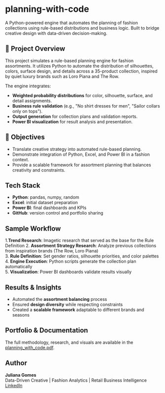 # planning-with-code
A Python-powered engine that automates the planning of fashion collections using rule-based distributions and business logic. Built to bridge creative design with data-driven decision-making.

## 📖 Project Overview

This project simulates a rule-based planning engine for fashion assortments. It utilizes Python to automate the distribution of silhouettes, colors, surface design, and details across a 35-product collection, inspired by quiet luxury brands such as Loro Piana and The Row.

The engine integrates:
- **Weighted probability distributions** for color, silhouette, surface, and detail assignments.
- **Business rule validation** (e.g., "No shirt dresses for men", "Sailor collars only on tops").
- **Output generation** for collection plans and validation reports.
- **Power BI visualization** for result analysis and presentation.

## 🎯 Objectives

- Translate creative strategy into automated rule-based planning.
- Demonstrate integration of Python, Excel, and Power BI in a fashion context.
- Provide a scalable framework for assortment planning that balances creativity and constraints.

## Tech Stack  

- **Python**: pandas, numpy, random  
- **Excel**: initial dataset preparation  
- **Power BI**: final dashboards and KPIs  
- **GitHub**: version control and portfolio sharing  

## Sample Workflow  

1.**Trend Research**: Imagetic research that served as the base for the Rule Definition
2. **Assortment Strategy Research**: Analyze previous collections from inspiration brands (The Row, Loro Piana)  
3. **Rule Definition**: Set gender ratios, silhouette priorities, and color palettes  
4. **Engine Execution**: Python scripts generate the collection plan automatically  
5. **Visualization**: Power BI dashboards validate results visually  

## Results & Insights  

- Automated the **assortment balancing** process  
- Ensured **design diversity** while respecting constraints  
- Created a **scalable framework** adaptable to different brands and seasons  

## Portfolio & Documentation  

The full methodology, research, and visuals are available in the [planning_with_code.pdf](docs/planning_with_code.pdf).  


## Author  

**Juliana Gomes**  
Data-Driven Creative | Fashion Analytics | Retail Business Intelligence  
[LinkedIn](https://www.linkedin.com/in/gomes-juliana/) 
